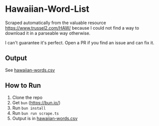 # Hawaiian-Word-List
Scraped automatically from the valuable resource https://www.trussel2.com/HAW/ because I could not find a way to download it in a parseable way otherwise.

I can't guarantee it's perfect. Open a PR if you find an issue and can fix it.

## Output
See [hawaiian-words.csv](`hawaiian-words.csv`)

## How to Run
1. Clone the repo
2. Get `bun` (https://bun.io/)
3. Run `bun install`
4. Run `bun run scrape.ts`
5. Output is in [hawaiian-words.csv](`hawaiian-words.csv`)